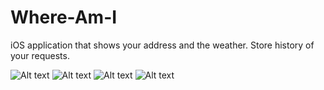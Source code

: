 # Where-Am-I

iOS application that shows your address and the weather.
Store history of your requests.

![Alt text](https://www.dropbox.com/s/g2lb5kgy7xtwfwt/%D0%A1%D0%BD%D0%B8%D0%BC%D0%BE%D0%BA%20%D1%8D%D0%BA%D1%80%D0%B0%D0%BD%D0%B0%202017-02-09%20%D0%B2%2016.44.08.png?dl=1 "Your Location screen")
![Alt text](https://www.dropbox.com/s/720d15cbfwltza6/%D0%A1%D0%BD%D0%B8%D0%BC%D0%BE%D0%BA%20%D1%8D%D0%BA%D1%80%D0%B0%D0%BD%D0%B0%202017-02-09%20%D0%B2%2016.44.09.png?dl=1 "Your address screen")
![Alt text](https://www.dropbox.com/s/sde84qsvk9vpu7w/%D0%A1%D0%BD%D0%B8%D0%BC%D0%BE%D0%BA%20%D1%8D%D0%BA%D1%80%D0%B0%D0%BD%D0%B0%202017-02-09%20%D0%B2%2016.44.30.png?dl=1 "Weather in Farenheit")
![Alt text](https://www.dropbox.com/s/a899vizedhhf55d/%D0%A1%D0%BD%D0%B8%D0%BC%D0%BE%D0%BA%20%D1%8D%D0%BA%D1%80%D0%B0%D0%BD%D0%B0%202017-02-09%20%D0%B2%2016.44.18.png?dl=1 "Table with archive results")
